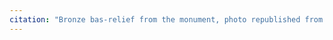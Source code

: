```yaml
---
citation: "Bronze bas-relief from the monument, photo republished from [The Battle of Gettysburg: 15th &50th New York Engineers](https://gettysburg.stonesentinels.com/union-monuments/new-york/new-york-artillery-and-engineers/15th-50th-new-york-engineers/)."
---
```

